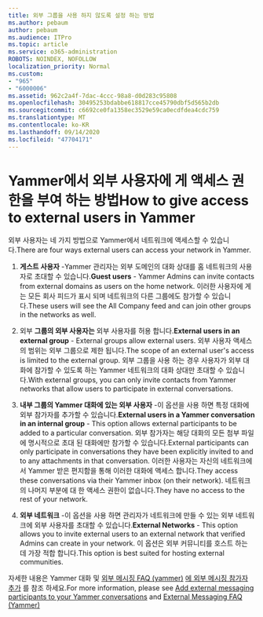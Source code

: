 ```yaml
---
title: 외부 그룹을 사용 하지 않도록 설정 하는 방법
ms.author: pebaum
author: pebaum
ms.audience: ITPro
ms.topic: article
ms.service: o365-administration
ROBOTS: NOINDEX, NOFOLLOW
localization_priority: Normal
ms.custom:
- "965"
- "6000006"
ms.assetid: 962c2a4f-7dac-4ccc-98a8-d0d283c95808
ms.openlocfilehash: 30495253bdabbe618817cce45790dbf5d565b2db
ms.sourcegitcommit: c6692ce0fa1358ec3529e59ca0ecdfdea4cdc759
ms.translationtype: MT
ms.contentlocale: ko-KR
ms.lasthandoff: 09/14/2020
ms.locfileid: "47704171"
---
```

# <a name="how-to-give-access-to-external-users-in-yammer"></a><span data-ttu-id="5638c-102">Yammer에서 외부 사용자에 게 액세스 권한을 부여 하는 방법</span><span class="sxs-lookup"><span data-stu-id="5638c-102">How to give access to external users in Yammer</span></span>

<span data-ttu-id="5638c-103">외부 사용자는 네 가지 방법으로 Yammer에서 네트워크에 액세스할 수 있습니다.</span><span class="sxs-lookup"><span data-stu-id="5638c-103">There are four ways external users can access your network in Yammer.</span></span>
  
1. <span data-ttu-id="5638c-104">**게스트 사용자** -Yammer 관리자는 외부 도메인의 대화 상대를 홈 네트워크의 사용자로 초대할 수 있습니다.</span><span class="sxs-lookup"><span data-stu-id="5638c-104">**Guest users** - Yammer Admins can invite contacts from external domains as users on the home network.</span></span> <span data-ttu-id="5638c-105">이러한 사용자에 게는 모든 회사 피드가 표시 되며 네트워크의 다른 그룹에도 참가할 수 있습니다.</span><span class="sxs-lookup"><span data-stu-id="5638c-105">These users will see the All Company feed and can join other groups in the networks as well.</span></span>

2. <span data-ttu-id="5638c-106">외부 **그룹의 외부 사용자는** 외부 사용자를 허용 합니다.</span><span class="sxs-lookup"><span data-stu-id="5638c-106">**External users in an external group** - External groups allow external users.</span></span> <span data-ttu-id="5638c-107">외부 사용자 액세스의 범위는 외부 그룹으로 제한 됩니다.</span><span class="sxs-lookup"><span data-stu-id="5638c-107">The scope of an external user's access is limited to the external group.</span></span> <span data-ttu-id="5638c-108">외부 그룹을 사용 하는 경우 사용자가 외부 대화에 참가할 수 있도록 하는 Yammer 네트워크의 대화 상대만 초대할 수 있습니다.</span><span class="sxs-lookup"><span data-stu-id="5638c-108">With external groups, you can only invite contacts from Yammer networks that allow users to participate in external conversations.</span></span>

3. <span data-ttu-id="5638c-109">**내부 그룹의 Yammer 대화에 있는 외부 사용자** -이 옵션을 사용 하면 특정 대화에 외부 참가자를 추가할 수 있습니다.</span><span class="sxs-lookup"><span data-stu-id="5638c-109">**External users in a Yammer conversation in an internal group** - This option allows external participants to be added to a particular conversation.</span></span> <span data-ttu-id="5638c-110">외부 참가자는 해당 대화의 모든 첨부 파일에 명시적으로 초대 된 대화에만 참가할 수 있습니다.</span><span class="sxs-lookup"><span data-stu-id="5638c-110">External participants can only participate in conversations they have been explicitly invited to and to any attachments in that conversation.</span></span> <span data-ttu-id="5638c-111">이러한 사용자는 자신의 네트워크에서 Yammer 받은 편지함을 통해 이러한 대화에 액세스 합니다.</span><span class="sxs-lookup"><span data-stu-id="5638c-111">They access these conversations via their Yammer inbox (on their network).</span></span> <span data-ttu-id="5638c-112">네트워크의 나머지 부분에 대 한 액세스 권한이 없습니다.</span><span class="sxs-lookup"><span data-stu-id="5638c-112">They have no access to the rest of your network.</span></span>

4. <span data-ttu-id="5638c-113">**외부 네트워크** -이 옵션을 사용 하면 관리자가 네트워크에 만들 수 있는 외부 네트워크에 외부 사용자를 초대할 수 있습니다.</span><span class="sxs-lookup"><span data-stu-id="5638c-113">**External Networks** - This option allows you to invite external users to an external network that verified Admins can create in your network.</span></span> <span data-ttu-id="5638c-114">이 옵션은 외부 커뮤니티를 호스트 하는 데 가장 적합 합니다.</span><span class="sxs-lookup"><span data-stu-id="5638c-114">This option is best suited for hosting external communities.</span></span>

<span data-ttu-id="5638c-115">자세한 내용은 Yammer 대화 및 [외부 메시징 FAQ (yammer)](https://docs.microsoft.com/yammer/work-with-external-users/external-messaging-faq) [에 외부 메시징 참가자 추가](https://docs.microsoft.com/yammer/work-with-external-users/add-external-participants) 를 참조 하세요.</span><span class="sxs-lookup"><span data-stu-id="5638c-115">For more information, please see [Add external messaging participants to your Yammer conversations](https://docs.microsoft.com/yammer/work-with-external-users/add-external-participants) and [External Messaging FAQ (Yammer)](https://docs.microsoft.com/yammer/work-with-external-users/external-messaging-faq)</span></span>
  